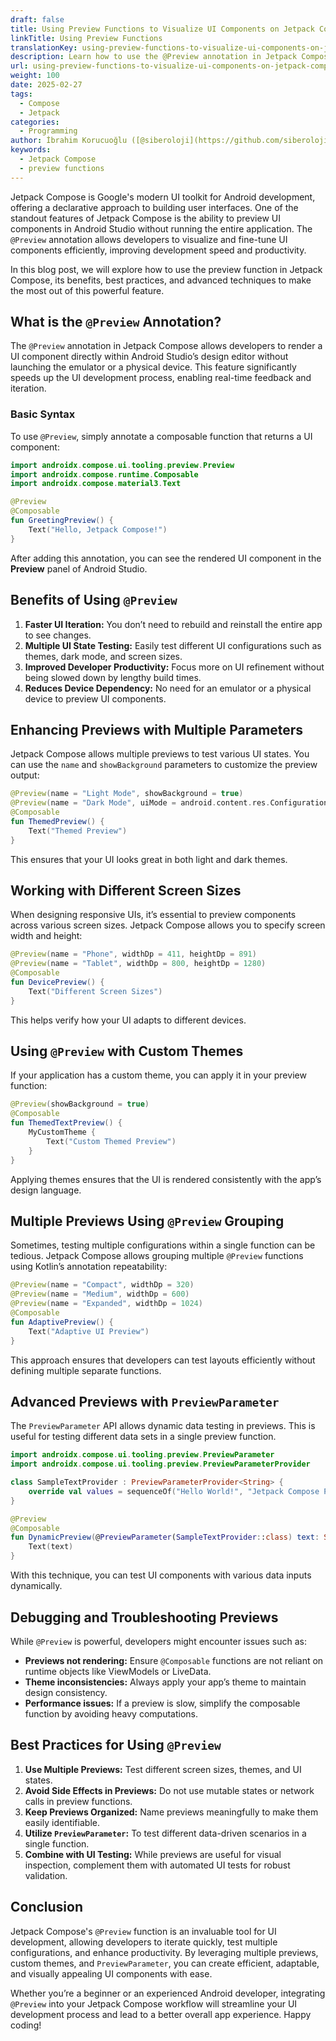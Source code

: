 ```yaml
---
draft: false
title: Using Preview Functions to Visualize UI Components on Jetpack Compose
linkTitle: Using Preview Functions
translationKey: using-preview-functions-to-visualize-ui-components-on-jetpack-compose
description: Learn how to use the @Preview annotation in Jetpack Compose to visualize UI components directly within Android Studio, improving development speed and productivity.
url: using-preview-functions-to-visualize-ui-components-on-jetpack-compose
weight: 100
date: 2025-02-27
tags:
  - Compose
  - Jetpack
categories:
  - Programming
author: İbrahim Korucuoğlu ([@siberoloji](https://github.com/siberoloji))
keywords:
  - Jetpack Compose
  - preview functions
---
```

Jetpack Compose is Google's modern UI toolkit for Android development, offering a declarative approach to building user interfaces. One of the standout features of Jetpack Compose is the ability to preview UI components in Android Studio without running the entire application. The `@Preview` annotation allows developers to visualize and fine-tune UI components efficiently, improving development speed and productivity.

In this blog post, we will explore how to use the preview function in Jetpack Compose, its benefits, best practices, and advanced techniques to make the most out of this powerful feature.

## What is the `@Preview` Annotation?

The `@Preview` annotation in Jetpack Compose allows developers to render a UI component directly within Android Studio’s design editor without launching the emulator or a physical device. This feature significantly speeds up the UI development process, enabling real-time feedback and iteration.

### Basic Syntax

To use `@Preview`, simply annotate a composable function that returns a UI component:

```kotlin
import androidx.compose.ui.tooling.preview.Preview
import androidx.compose.runtime.Composable
import androidx.compose.material3.Text

@Preview
@Composable
fun GreetingPreview() {
    Text("Hello, Jetpack Compose!")
}
```

After adding this annotation, you can see the rendered UI component in the **Preview** panel of Android Studio.

## Benefits of Using `@Preview`

1. **Faster UI Iteration:** You don’t need to rebuild and reinstall the entire app to see changes.
2. **Multiple UI State Testing:** Easily test different UI configurations such as themes, dark mode, and screen sizes.
3. **Improved Developer Productivity:** Focus more on UI refinement without being slowed down by lengthy build times.
4. **Reduces Device Dependency:** No need for an emulator or a physical device to preview UI components.

## Enhancing Previews with Multiple Parameters

Jetpack Compose allows multiple previews to test various UI states. You can use the `name` and `showBackground` parameters to customize the preview output:

```kotlin
@Preview(name = "Light Mode", showBackground = true)
@Preview(name = "Dark Mode", uiMode = android.content.res.Configuration.UI_MODE_NIGHT_YES, showBackground = true)
@Composable
fun ThemedPreview() {
    Text("Themed Preview")
}
```

This ensures that your UI looks great in both light and dark themes.

## Working with Different Screen Sizes

When designing responsive UIs, it’s essential to preview components across various screen sizes. Jetpack Compose allows you to specify screen width and height:

```kotlin
@Preview(name = "Phone", widthDp = 411, heightDp = 891)
@Preview(name = "Tablet", widthDp = 800, heightDp = 1280)
@Composable
fun DevicePreview() {
    Text("Different Screen Sizes")
}
```

This helps verify how your UI adapts to different devices.

## Using `@Preview` with Custom Themes

If your application has a custom theme, you can apply it in your preview function:

```kotlin
@Preview(showBackground = true)
@Composable
fun ThemedTextPreview() {
    MyCustomTheme {
        Text("Custom Themed Preview")
    }
}
```

Applying themes ensures that the UI is rendered consistently with the app’s design language.

## Multiple Previews Using `@Preview` Grouping

Sometimes, testing multiple configurations within a single function can be tedious. Jetpack Compose allows grouping multiple `@Preview` functions using Kotlin’s annotation repeatability:

```kotlin
@Preview(name = "Compact", widthDp = 320)
@Preview(name = "Medium", widthDp = 600)
@Preview(name = "Expanded", widthDp = 1024)
@Composable
fun AdaptivePreview() {
    Text("Adaptive UI Preview")
}
```

This approach ensures that developers can test layouts efficiently without defining multiple separate functions.

## Advanced Previews with `PreviewParameter`

The `PreviewParameter` API allows dynamic data testing in previews. This is useful for testing different data sets in a single preview function.

```kotlin
import androidx.compose.ui.tooling.preview.PreviewParameter
import androidx.compose.ui.tooling.preview.PreviewParameterProvider

class SampleTextProvider : PreviewParameterProvider<String> {
    override val values = sequenceOf("Hello World!", "Jetpack Compose Preview")
}

@Preview
@Composable
fun DynamicPreview(@PreviewParameter(SampleTextProvider::class) text: String) {
    Text(text)
}
```

With this technique, you can test UI components with various data inputs dynamically.

## Debugging and Troubleshooting Previews

While `@Preview` is powerful, developers might encounter issues such as:

- **Previews not rendering:** Ensure `@Composable` functions are not reliant on runtime objects like ViewModels or LiveData.
- **Theme inconsistencies:** Always apply your app’s theme to maintain design consistency.
- **Performance issues:** If a preview is slow, simplify the composable function by avoiding heavy computations.

## Best Practices for Using `@Preview`

1. **Use Multiple Previews:** Test different screen sizes, themes, and UI states.
2. **Avoid Side Effects in Previews:** Do not use mutable states or network calls in preview functions.
3. **Keep Previews Organized:** Name previews meaningfully to make them easily identifiable.
4. **Utilize `PreviewParameter`:** To test different data-driven scenarios in a single function.
5. **Combine with UI Testing:** While previews are useful for visual inspection, complement them with automated UI tests for robust validation.

## Conclusion

Jetpack Compose's `@Preview` function is an invaluable tool for UI development, allowing developers to iterate quickly, test multiple configurations, and enhance productivity. By leveraging multiple previews, custom themes, and `PreviewParameter`, you can create efficient, adaptable, and visually appealing UI components with ease.

Whether you’re a beginner or an experienced Android developer, integrating `@Preview` into your Jetpack Compose workflow will streamline your UI development process and lead to a better overall app experience. Happy coding!
